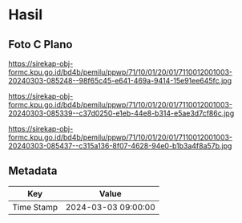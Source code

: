 # Hasil

## Foto C Plano

https://sirekap-obj-formc.kpu.go.id/bd4b/pemilu/ppwp/71/10/01/20/01/7110012001003-20240303-085248--98f65c45-e641-469a-9414-15e91ee645fc.jpg

https://sirekap-obj-formc.kpu.go.id/bd4b/pemilu/ppwp/71/10/01/20/01/7110012001003-20240303-085339--c37d0250-e1eb-44e8-b314-e5ae3d7cf86c.jpg

https://sirekap-obj-formc.kpu.go.id/bd4b/pemilu/ppwp/71/10/01/20/01/7110012001003-20240303-085437--c315a136-8f07-4628-94e0-b1b3a4f8a57b.jpg


## Metadata

| Key        | Value               |
| ---------- | ------------------- |
| Time Stamp | 2024-03-03 09:00:00 |



